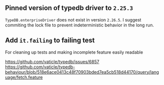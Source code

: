 ## Pinned version of typedb driver to `2.25.3`

`TypeDB.enterpriseDriver` does not exist in version `2.26.5`. I suggest commiting the lock file to prevent indeterministic behavior in the long run.

## Add `it.failing` to failing test

For cleaning up tests and making incomplete feature easily readable

https://github.com/vaticle/typedb/issues/6857
https://github.com/vaticle/typedb-behaviour/blob/518e6ace0413c48f70903bded7ea5cb518d44170/query/language/fetch.feature